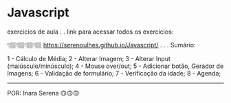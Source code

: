 # Javascript

exercicios de aula 
.
.
link para acessar todos os exercicios: 

👇🏽👇🏽👇🏽👇🏽
https://serenoulhes.github.io/Javascript/
.
.
.
Sumário:

1 - Cálculo de Média;
2 - Alterar Imagem;
3 - Alterar Input (maiúsculo/minúsculo);
4 - Mouse over/out;
5 - Adicionar botão, Gerador de Imagens; 
6 - Validação de formulário;
7 - Verificação da idade; 
8 - Agenda; 

- - - - - - - - - - - - - - - - - - - - - - - - - 
POR: Inara Serena 🙃🙃🙃
